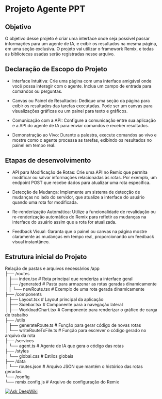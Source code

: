 # Projeto Agente PPT


## Objetivo

O objetivo desse projeto é criar uma interface onde seja possível passar informações para um agente de IA, e exibir os resultados na mesma página, em uma seção exclusiva.
O projeto vai utilizar o framework Remix, e todas as bibliotecas usadas serão registradas nesse arquivo.

## Declaração de Escopo do Projeto
* Interface Intuitiva: Crie uma página com uma interface amigável onde você possa interagir com o agente. Inclua um campo de entrada para comandos ou perguntas.

* Canvas ou Painel de Resultados: Dedique uma seção da página para exibir os resultados das tarefas executadas. Pode ser um canvas para visualizações gráficas ou um painel para texto e gráficos.

* Comunicação com a API: Configure a comunicação entre sua aplicação e a API do agente de IA para enviar comandos e receber resultados.

* Demonstração ao Vivo: Durante a palestra, execute comandos ao vivo e mostre como o agente processa as tarefas, exibindo os resultados no painel em tempo real.


## Etapas de desenvolvimento

* API para Modificação de Rotas: Crie uma API no Remix que permita modificar ou salvar informações relacionadas às rotas. Por exemplo, um endpoint POST que recebe dados para atualizar uma rota específica.

* Detecção de Mudança: Implemente um sistema de detecção de mudanças no lado do servidor, que atualize a interface do usuário quando uma rota for modificada.

* Re-renderização Automática: Utilize a funcionalidade de revalidação ou re-renderização automática do Remix para refletir as mudanças na interface do usuário assim que a rota for atualizada.

* Feedback Visual: Garanta que o painel ou canvas na página mostre claramente as mudanças em tempo real, proporcionando um feedback visual instantâneo.

## Estrutura inicial do Projeto
Relação de pastas e arquivos necessários
/app  
├── /routes  
│   ├── index.tsx            # Rota principal que renderiza a interface geral  
│   ├── /generated           # Pasta para armazenar as rotas geradas dinamicamente  
│   │   └── newRoute.tsx     # Exemplo de uma rota gerada dinamicamente  
├── /components  
│   ├── Layout.tsx           # Layout principal da aplicação  
│   ├── Sidebar.tsx          # Componente para a navegação lateral  
│   ├── WorkloadChart.tsx    # Componente para renderizar o gráfico de carga de trabalho  
├── /utils  
│   ├── generateRoute.ts     # Função para gerar código de novas rotas  
│   └── writeRouteToFile.ts  # Função para escrever o código gerado no arquivo da rota  
├── /services  
│   └── agent.ts             # Agente de IA que gera o código das rotas  
├── /styles  
│   └── global.css           # Estilos globais  
├── /data  
│   └── routes.json          # Arquivo JSON que mantém o histórico das rotas geradas  
└── /config  
    └── remix.config.js      # Arquivo de configuração do Remix  

[![Ask DeepWiki](https://deepwiki.com/badge.svg)](https://deepwiki.com/bbrunossf/presentationAgent)
